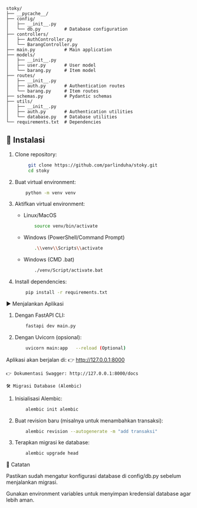 ```
stoky/
├── __pycache__/
├── config/
│   ├── __init__.py
│   └── db.py         # Database configuration
├── controllers/
│   ├── AuthController.py
│   └── BarangController.py
├── main.py           # Main application
├── models/
│   ├── __init__.py
│   ├── user.py       # User model
│   └── barang.py     # Item model
├── routes/
│   ├── __init__.py
│   ├── auth.py       # Authentication routes
│   └── barang.py     # Item routes
├── schemas.py        # Pydantic schemas
├── utils/
│   ├── __init__.py
│   ├── auth.py       # Authentication utilities
│   └── database.py   # Database utilities
└── requirements.txt  # Dependencies
```


## 🚀 Instalasi

1. Clone repository:

   ```bash
        git clone https://github.com/parlinduha/stoky.git
        cd stoky
    ```
2. Buat virtual environment:

    ```bash
        python -m venv venv
    ```
3. Aktifkan virtual environment:
    * Linux/MacOS

        ```bash
            source venv/bin/activate
        ```
    * Windows (PowerShell/Command Prompt)

        ```bash
            .\\venv\\Scripts\\activate
        ```
    * Windows (CMD .bat)

        ```bash
            ./venv/Script/activate.bat
        ```
4. Install dependencies:

    ```bash
        pip install -r requirements.txt
    ```

▶️ Menjalankan Aplikasi
1. Dengan FastAPI CLI:

    ```bash
        fastapi dev main.py 
    ```

2. Dengan Uvicorn (opsional):

    ```bash
        uvicorn main:app   --reload (Optional)
    ```

Aplikasi akan berjalan di:
    👉 http://127.0.0.1:8000

    👉 Dokumentasi Swagger: http://127.0.0.1:8000/docs

    🛠️ Migrasi Database (Alembic)

1. Inisialisasi Alembic:

    ```bash
        alembic init alembic 
    ```

2. Buat revision baru (misalnya untuk menambahkan transaksi):

    ```bash
        alembic revision --autogenerate -m "add transaksi"
    ```

3. Terapkan migrasi ke database:

    ```bash
        alembic upgrade head
    ```
📌 Catatan

Pastikan sudah mengatur konfigurasi database di config/db.py sebelum menjalankan migrasi.

Gunakan environment variables untuk menyimpan kredensial database agar lebih aman.